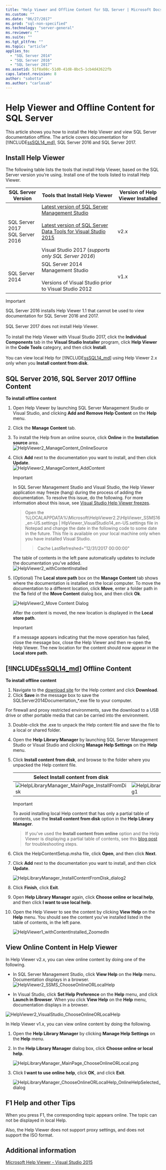 ```yaml
---
title: "Help Viewer and Offline Content for SQL Server | Microsoft Docs"
ms.custom: ""
ms.date: "06/27/2017"
ms.prod: "sql-non-specified"
ms.technology: "server-general"
ms.reviewer: ""
ms.suite: ""
ms.tgt_pltfrm: ""
ms.topic: "article"
applies_to: 
  - "SQL Server 2014"
  - "SQL Server 2016"
  - "SQL Server 2017"
ms.assetid: 51f8a08c-51d0-41d8-8bc5-1cb4d42622fb
caps.latest.revision: 8
author: "sabotta"
ms.author: "carlasab"
---
```

# Help Viewer and Offline Content for SQL Server
  
  
  
This article shows you how to install the Help Viewer and view SQL Server documentation offline. The article covers documentation for [!INCLUDE[ssSQL14_md](../includes/sssql14-md.md)], SQL Server 2016 and SQL Server 2017. 

## Install Help Viewer
The following table lists the tools that install Help Viewer, based on the SQL Server version you’re using. Install one of the tools listed to install Help Viewer.


|**SQL Server Version**|**Tools that Install Help Viewer**|**Version of Help Viewer Installed**|
|---------|---------|---------|
|SQL Server 2017<br>SQL Server 2016     |   [Latest version of SQL Server Management Studio](https://docs.microsoft.com/sql/ssms/download-sql-server-management-studio-ssms)<br><br>[Latest version of SQL Server Data Tools for Visual Studio 2015](https://docs.microsoft.com/sql/ssdt/download-sql-server-data-tools-ssdt)<br><br>Visual Studio 2017 (*supports only SQL Server 2016*)  |  v2.x       |
|SQL Server 2014    | SQL Server 2014 Management Studio<br><br>Versions of Visual Studio prior to Visual Studio 2012        |  v1.x       |


> [!IMPORTANT]
> SQL Server 2016 installs Help Viewer 1.1 that cannot be used to view documentation for SQL Server 2016 and 2017.
> <br>
> <br>
> SQL Server 2017 does not install Help Viewer.
> <br>
> <br>
> To install the Help Viewer with Visual Studio 2017, click the **Individual Components** tab in the 
> **Visual Studio Installer** program, click **Help Viewer** in the **Code Tools** category, and then 
> click **Install**. 
> <br>
> <br>
> You can view local Help for [!INCLUDE[ssSQL14_md](../includes/sssql14-md.md)] using Help Viewer 2.x only when you 
> **Install content from disk**. 


## SQL Server 2016, SQL Server 2017 Offline Content  
 
**To install offline content**  
1. Open Help Viewer by launching SQL Server Management Studio or Visual Studio, and clicking **Add and Remove Help Content** on the **Help** menu.  
2. Click the **Manage Content** tab.  
3. To install the Help from an online source, click **Online** in the **Installation source** area.  
![HelpViewer2_ManageContent_OnlineSource](../sql-server/media/helpviewer2-managecontent-onlinesource.png)  
7. Click **Add** next to the documentation you want to install, and then click **Update**.  
![HelpViewer2_ManageContent_AddContent](../sql-server/media/helpviewer2-managecontent-addcontent.png)     
  
   >[!IMPORTANT] 
   >In SQL Server Management Studio and Visual Studio, the Help Viewer application may freeze (hang) during the process of adding the documentation. To resolve this issue, do the following. For more information about this issue, see [Visual Studio Help Viewer freezes](https://msdn.microsoft.com/library/mt654096.aspx).  
   >>Open the %LOCALAPPDATA%\Microsoft\HelpViewer2.2\HlpViewer_SSMS16_en-US.settings | HlpViewer_VisualStudio14_en-US.settings file in Notepad and change the date in the following code to some date in the future. This file is available on your local machine only when you have installed Visual Studio. 
   >>>Cache LastRefreshed="12/31/2017 00:00:00"  
  
    The table of contents in the left pane automatically updates to include the documentation you've added.  
![HelpViewer2_withContentInstalled](../sql-server/media/helpviewer2-withcontentinstalled.png)

1. (Optional) The **Local store path** box on the **Manage Content** tab shows where the documentation is installed on the local computer. To move the documentation to a different location, click **Move**, enter a folder path in the **To** field of the **Move Content** dialog box, and then click **Ok**.

   ![HelpViewer2_Move Content Dialog](../sql-server/media/helpviewer2-move-content-dialog.png)

   After the content is moved, the new location is displayed in the **Local store path**.
      
   >[!IMPORTANT]
   > If a message appears indicating that the move operation has failed, close the message box, close the Help Viewer and then re-open the Help Viewer. The new location for the content should now appear in the **Local store path**.   
 
## [!INCLUDE[ssSQL14_md](../includes/sssql14-md.md)] Offline Content 
 
  
**To install offline content**  
1. Navigate to the [download site](https://www.microsoft.com/en-us/download/details.aspx?id=42557) for the Help content and click **Download**.  
2. Click **Save** in the message box to save the SQLServer2014Documentation_*.exe file to your computer.  

 For firewall and proxy restricted environments, save the download to a USB drive or other portable media that can be carried into the environment.   

3. Double-click the .exe to unpack the Help content file and save the file to a local or shared folder.  
4. Open the **Help Library Manager** by launching SQL Server Management Studio or Visual Studio and clicking **Manage Help Settings** on the **Help** menu.  
5. Click **Install content from disk**, and browse to the folder where you unpacked the Help content file.  
  
     Select Install content from disk  |Browse to Help content file   
     ---------|---------  
     ![HelpLibraryManager_MainPage_InstallFromDisk](../sql-server/media/helplibrarymanager-mainpage-installfromdisk.png)    | ![HelpLibraryManager_InstallContentFromDisk_dialog1](../sql-server/media/helplibrarymanager-installcontentfromdisk-dialog1.png)          
  
     >[!IMPORTANT]
     > To avoid installing local Help content that has only a partial table of contents, use the **Install content from disk** option in the **Help Library Manager**.  
     >>If you've used the **Install content from online** option and the Help Viewer is displaying a partial table of contents, see this [blog post](https://blogs.msdn.microsoft.com/womeninanalytics/2016/06/21/troubleshoot-local-help-for-sql-server-2014/) for troubleshooting steps. 

8. Click the HelpContentSetup.msha file, click **Open**, and then click **Next**.  
9. Click **Add** next to the documentation you want to install, and then click **Update**.  
  
   ![HelpLibraryManager_InstallContentFromDisk_dialog2](../sql-server/media/helplibrarymanager-installcontentfromdisk-dialog2.png)  
10. Click **Finish**, click **Exit**.
11. Open **Help Library Manager** again, click **Choose online or local help**, and then click **I want to use local help**.
12. Open the Help Viewer to see the content by clicking **View Help** on the **Help** menu. You should see the content you've installed listed in the table of contents, in the left pane.  
  
    ![HelpViewer1_withContentInstalled_ZoomedIn](../sql-server/media/helpviewer1-withcontentinstalled-zoomedin.png)  
  
## View Online Content in Help Viewer

In Help Viewer v2.x, you can view online content by doing one of the following.

- In SQL Server Management Studio, click **View Help** on the **Help** menu. Documentation displays in a browser.
![HelpViewer2_SSMS_ChooseOnlineORLocalHelp](../sql-server/media/helpviewer2-ssms-chooseonlineorlocalhelp.png)

- In Visual Studio, click **Set Help Preference** on the **Help** menu, and click **Launch in Browser**. When you click **View Help** on the **Help** menu, documentation displays in a browser.

![HelpViewer2_VisualStudio_ChooseOnlineORLocalHelp](../sql-server/media/helpviewer2-visualstudio-chooseonlineorlocalhelp.png)   

In Help Viewer v1.x, you can view online content by doing the following.
1. Open the **Help Library Manager** by clicking **Manage Help Settings** on the **Help** menu.  
2. In the **Help Library Manager** dialog box, click **Choose online or local help**.  
  
   ![HelpLibraryManager_MainPage_ChooseOnlineORLocal.png](../sql-server/media/helplibrarymanager-mainpage-chooseonlineorlocal.png.png)  
3. Click **I want to use online help**, click **OK**, and click **Exit**.  

   ![HelpLibraryManager_ChooseOnlineORLocalHelp_OnlineHelpSelected_dialog](../sql-server/media/helplibrarymanager-chooseonlineorlocalhelp-onlinehelpselected-dialog.png)

## F1 Help and other Tips

When you press F1, the corresponding topic appears online. The topic can not be displayed in local Help.

Also, the Help Viewer does not support proxy settings, and does not support the ISO format. 


## Additional information
[Microsoft Help Viewer - Visual Studio 2015](https://msdn.microsoft.com/library/hh580782.aspx)
